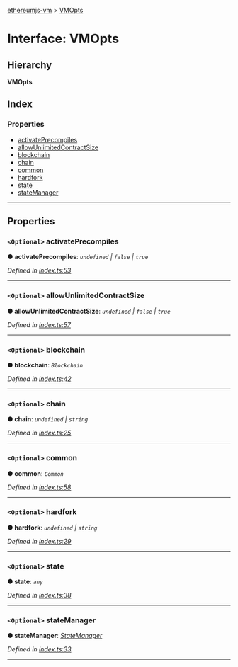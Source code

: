 [ethereumjs-vm](../README.md) > [VMOpts](../interfaces/vmopts.md)

# Interface: VMOpts

## Hierarchy

**VMOpts**

## Index

### Properties

* [activatePrecompiles](vmopts.md#activateprecompiles)
* [allowUnlimitedContractSize](vmopts.md#allowunlimitedcontractsize)
* [blockchain](vmopts.md#blockchain)
* [chain](vmopts.md#chain)
* [common](vmopts.md#common)
* [hardfork](vmopts.md#hardfork)
* [state](vmopts.md#state)
* [stateManager](vmopts.md#statemanager)

---

## Properties

<a id="activateprecompiles"></a>

### `<Optional>` activatePrecompiles

**● activatePrecompiles**: *`undefined` \| `false` \| `true`*

*Defined in [index.ts:53](https://github.com/ethereumjs/ethereumjs-vm/blob/c389bbb/lib/index.ts#L53)*

___
<a id="allowunlimitedcontractsize"></a>

### `<Optional>` allowUnlimitedContractSize

**● allowUnlimitedContractSize**: *`undefined` \| `false` \| `true`*

*Defined in [index.ts:57](https://github.com/ethereumjs/ethereumjs-vm/blob/c389bbb/lib/index.ts#L57)*

___
<a id="blockchain"></a>

### `<Optional>` blockchain

**● blockchain**: *`Blockchain`*

*Defined in [index.ts:42](https://github.com/ethereumjs/ethereumjs-vm/blob/c389bbb/lib/index.ts#L42)*

___
<a id="chain"></a>

### `<Optional>` chain

**● chain**: *`undefined` \| `string`*

*Defined in [index.ts:25](https://github.com/ethereumjs/ethereumjs-vm/blob/c389bbb/lib/index.ts#L25)*

___
<a id="common"></a>

### `<Optional>` common

**● common**: *`Common`*

*Defined in [index.ts:58](https://github.com/ethereumjs/ethereumjs-vm/blob/c389bbb/lib/index.ts#L58)*

___
<a id="hardfork"></a>

### `<Optional>` hardfork

**● hardfork**: *`undefined` \| `string`*

*Defined in [index.ts:29](https://github.com/ethereumjs/ethereumjs-vm/blob/c389bbb/lib/index.ts#L29)*

___
<a id="state"></a>

### `<Optional>` state

**● state**: *`any`*

*Defined in [index.ts:38](https://github.com/ethereumjs/ethereumjs-vm/blob/c389bbb/lib/index.ts#L38)*

___
<a id="statemanager"></a>

### `<Optional>` stateManager

**● stateManager**: *[StateManager](../classes/statemanager.md)*

*Defined in [index.ts:33](https://github.com/ethereumjs/ethereumjs-vm/blob/c389bbb/lib/index.ts#L33)*

___

